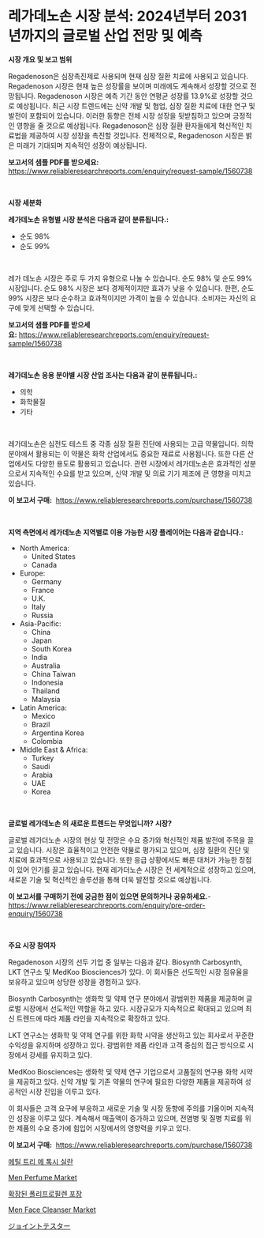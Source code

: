 <p><h1>레가데노손 시장 분석: 2024년부터 2031년까지의 글로벌 산업 전망 및 예측</h1></p><p><strong>시장 개요 및 보고 범위</strong></p>
<p><p>Regadenoson은 심장촉진제로 사용되며 현재 심장 질환 치료에 사용되고 있습니다. Regadenoson 시장은 현재 높은 성장률을 보이며 미래에도 계속해서 성장할 것으로 전망됩니다. Regadenoson 시장은 예측 기간 동안 연평균 성장률 13.9%로 성장할 것으로 예상됩니다. 최근 시장 트렌드에는 신약 개발 및 협업, 심장 질환 치료에 대한 연구 및 발전이 포함되어 있습니다. 이러한 동향은 전체 시장 성장을 뒷받침하고 있으며 긍정적인 영향을 줄 것으로 예상됩니다. Regadenoson은 심장 질환 환자들에게 혁신적인 치료법을 제공하여 시장 성장을 촉진할 것입니다. 전체적으로, Regadenoson 시장은 밝은 미래가 기대되며 지속적인 성장이 예상됩니다.</p></p>
<p><strong>보고서의 샘플 PDF를 받으세요:</strong> <a href="https://www.reliableresearchreports.com/enquiry/request-sample/1560738">https://www.reliableresearchreports.com/enquiry/request-sample/1560738</a></p>
<p>&nbsp;</p>
<p><strong>시장 세분화</strong></p>
<p><strong>레가데노손 유형별 시장 분석은 다음과 같이 분류됩니다.:</strong></p>
<p><ul><li>순도 98%</li><li>순도 99%</li></ul></p>
<p>&nbsp;</p>
<p><p>레가 데노손 시장은 주로 두 가지 유형으로 나눌 수 있습니다. 순도 98% 및 순도 99% 시장입니다. 순도 98% 시장은 보다 경제적이지만 효과가 낮을 수 있습니다. 한편, 순도 99% 시장은 보다 순수하고 효과적이지만 가격이 높을 수 있습니다. 소비자는 자신의 요구에 맞게 선택할 수 있습니다.</p></p>
<p><strong>보고서의 샘플 PDF를 받으세요:</strong>&nbsp;<a href="https://www.reliableresearchreports.com/enquiry/request-sample/1560738">https://www.reliableresearchreports.com/enquiry/request-sample/1560738</a></p>
<p>&nbsp;</p>
<p><strong> 레가데노손 응용 분야별 시장 산업 조사는 다음과 같이 분류됩니다.:</strong></p>
<p><ul><li>의학</li><li>화학물질</li><li>기타</li></ul></p>
<p>&nbsp;</p>
<p><p>레가데노손은 심전도 테스트 중 각종 심장 질환 진단에 사용되는 고급 약물입니다. 의학 분야에서 활용되는 이 약물은 화학 산업에서도 중요한 재료로 사용됩니다. 또한 다른 산업에서도 다양한 용도로 활용되고 있습니다. 관련 시장에서 레가데노손은 효과적인 성분으로서 지속적인 수요를 받고 있으며, 신약 개발 및 의료 기기 제조에 큰 영향을 미치고 있습니다.</p></p>
<p><strong>이 보고서 구매:</strong>&nbsp; <a href="https://www.reliableresearchreports.com/purchase/1560738">https://www.reliableresearchreports.com/purchase/1560738</a></p>
<p>&nbsp;</p>
<p><strong>지역 측면에서 레가데노손 지역별로 이용 가능한 시장 플레이어는 다음과 같습니다.:</strong></p>
<p><ul>
    <li>
        North America:
        <ul>
            <li>United States</li>
            <li>Canada</li>
        </ul>
    </li>
    <li>
        Europe:
        <ul>
            <li>Germany</li>
            <li>France</li>
            <li>U.K.</li>
            <li>Italy</li>
            <li>Russia</li>
        </ul>
    </li>
    <li>
        Asia-Pacific:
        <ul>
            <li>China</li>
            <li>Japan</li>
            <li>South Korea</li>
            <li>India</li>
            <li>Australia</li>
            <li>China Taiwan</li>
            <li>Indonesia</li>
            <li>Thailand</li>
            <li>Malaysia</li>
        </ul>
    </li>
    <li>
        Latin America:
        <ul>
            <li>Mexico</li>
            <li>Brazil</li>
            <li>Argentina Korea</li>
            <li>Colombia</li>
        </ul>
    </li>
    <li>
        Middle East & Africa:
        <ul>
            <li>Turkey</li>
            <li>Saudi</li>
            <li>Arabia</li>
            <li>UAE</li>
            <li>Korea</li>
        </ul>
    </li>
    </ul></p>
<p>&nbsp;</p>
<p><strong>글로벌 레가데노손 의 새로운 트렌드는 무엇입니까? 시장?</strong></p>
<p><p>글로벌 레가더노손 시장의 현상 및 전망은 수요 증가와 혁신적인 제품 발전에 주목을 끌고 있습니다. 시장은 효율적이고 안전한 약물로 평가되고 있으며, 심장 질환의 진단 및 치료에 효과적으로 사용되고 있습니다. 또한 응급 상황에서도 빠른 대처가 가능한 장점이 있어 인기를 끌고 있습니다. 현재 레가더노손 시장은 전 세계적으로 성장하고 있으며, 새로운 기술 및 혁신적인 솔루션을 통해 더욱 발전할 것으로 예상됩니다.</p></p>
<p><strong>이 보고서를 구매하기 전에 궁금한 점이 있으면 문의하거나 공유하세요.</strong>- <a href="https://www.reliableresearchreports.com/enquiry/pre-order-enquiry/1560738">https://www.reliableresearchreports.com/enquiry/pre-order-enquiry/1560738</a></p>
<p>&nbsp;</p>
<p><strong>주요 시장 참여자</strong></p>
<p><p>Regadenoson 시장의 선두 기업 중 일부는 다음과 같다. Biosynth Carbosynth, LKT 연구소 및 MedKoo Biosciences가 있다. 이 회사들은 선도적인 시장 점유율을 보유하고 있으며 상당한 성장을 경험하고 있다. </p><p>Biosynth Carbosynth는 생화학 및 약제 연구 분야에서 광범위한 제품을 제공하며 글로벌 시장에서 선도적인 역할을 하고 있다. 시장규모가 지속적으로 확대되고 있으며 최신 트렌드에 따라 제품 라인을 지속적으로 확장하고 있다.</p><p>LKT 연구소는 생화학 및 약제 연구를 위한 화학 시약을 생산하고 있는 회사로서 꾸준한 수익성을 유지하며 성장하고 있다. 광범위한 제품 라인과 고객 중심의 접근 방식으로 시장에서 강세를 유지하고 있다.</p><p>MedKoo Biosciences는 생화학 및 약제 연구 기업으로서 고품질의 연구용 화학 시약을 제공하고 있다. 신약 개발 및 기존 약물의 연구에 필요한 다양한 제품을 제공하여 성공적인 시장 진입을 이루고 있다.</p><p>이 회사들은 고객 요구에 부응하고 새로운 기술 및 시장 동향에 주의를 기울이며 지속적인 성장을 이루고 있다. 계속해서 매출액이 증가하고 있으며, 전염병 및 질병 치료를 위한 제품의 수요 증가에 힘입어 시장에서의 영향력을 키우고 있다.</p></p>
<p><strong>이 보고서 구매:</strong>&nbsp;&nbsp;<a href="https://www.reliableresearchreports.com/purchase/1560738">https://www.reliableresearchreports.com/purchase/1560738</a></p>
<p><p><a href="https://medium.com/@corneliutrifa2022/%EB%A9%94%ED%8B%B8%ED%8A%B8%EB%A6%AC%EB%A9%94%ED%86%A1%EC%8B%9C%EC%8B%A4%EB%9E%80-%EC%8B%9C%EC%9E%A5-%EC%8B%9C%EC%9E%A5-%EC%A0%90%EC%9C%A0%EC%9C%A8-%EC%8B%9C%EC%9E%A5-%EB%8F%99%ED%96%A5-%EA%B7%B8%EB%A6%AC%EA%B3%A0-%EB%AF%B8%EB%9E%98-%EC%84%B1%EC%9E%A5-%ED%83%90%EC%83%89-e4686052f791">메틸 트리 메 톡시 실란</a></p><p><a href="https://github.com/moyahfrancoestellec51j635wcx/Market-Research-Report-List-1/blob/main/men-perfume-market.md">Men Perfume Market</a></p><p><a href="https://medium.com/@kalimetz2023/%ED%99%95%EC%9E%A5-%ED%8F%B4%EB%A6%AC%ED%94%84%EB%A1%9C%ED%95%84%EB%A0%8C-%ED%8F%AC%EC%9E%A5-%EC%8B%9C%EC%9E%A5%EC%9D%80-%EC%8B%9C%EC%9E%A5-%EC%A0%90%EC%9C%A0%EC%9C%A8-%EA%B7%9C%EB%AA%A8-%EB%B0%8F-2031%EB%85%84%EA%B9%8C%EC%A7%80%EC%9D%98-%EC%98%88%EC%83%81-%EC%98%88%EC%B8%A1%EC%97%90-%EC%B4%88%EC%A0%90%EC%9D%84-%EB%A7%9E%EC%B6%A5%EB%8B%88%EB%8B%A4-44fc4eb4181f">확장된 폴리프로필렌 포장</a></p><p><a href="https://github.com/suaretopek9/Market-Research-Report-List-1/blob/main/men-face-cleanser-market.md">Men Face Cleanser Market</a></p><p><a href="https://medium.com/@lelanadden5645/%E3%82%B8%E3%83%A7%E3%82%A4%E3%83%B3%E3%83%88%E3%83%86%E3%82%B9%E3%82%BF%E3%83%BC%E3%83%9E%E3%83%BC%E3%82%B1%E3%83%83%E3%83%88-2031%E5%B9%B4%E3%81%BE%E3%81%A7%E3%81%AE%E6%88%90%E5%8A%9F%E3%81%99%E3%82%8B%E3%83%93%E3%82%B8%E3%83%8D%E3%82%B9%E6%88%A6%E7%95%A5%E3%81%AE%E9%8D%B5-cc71588f812b">ジョイントテスター</a></p></p>
